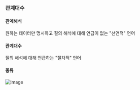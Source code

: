 ### 관계대수

#### 관계해석
원하는 데이터만 명시하고 질의 해석에 대해 언급이 없는 "선언적" 언어  

#### 관계대수
질의 해석에 대해 언급하는 "절차적" 언어  

#### 종류
![image](https://user-images.githubusercontent.com/50320556/172090635-afbce14c-46f8-42e7-a54b-1cf02a4b3ef1.png)  


